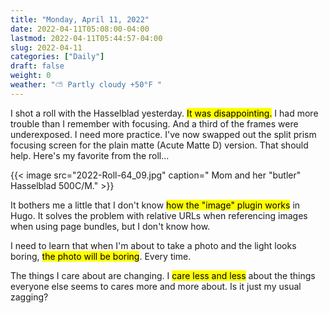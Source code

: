 ```yaml
---
title: "Monday, April 11, 2022"
date: 2022-04-11T05:08:00-04:00
lastmod: 2022-04-11T05:44:57-04:00
slug: 2022-04-11
categories: ["Daily"]
draft: false
weight: 0
weather: "⛅️ Partly cloudy +50°F "
---
```


I shot a roll with the Hasselblad yesterday. <mark>It was disappointing.</mark> I had more trouble than I remember with focusing. And a third of the frames were underexposed. I need more practice. I've now swapped out the split prism focusing screen for the plain matte (Acute Matte D) version. That should help. Here's my favorite from the roll...

{{< image src="2022-Roll-64_09.jpg" caption=" Mom and her \"butler\" Hasselblad 500C/M." >}}

It bothers me a little that I don't know <mark>how the "image" plugin works</mark> in Hugo. It solves the problem with relative URLs when referencing images when using page bundles, but I don't know how.

I need to learn that when I'm about to take a photo and the light looks boring, <mark>the photo will be boring</mark>. Every time.

The things I care about are changing. I <mark>care less and less</mark> about the things everyone else seems to cares more and more about. Is it just my usual zagging?

[//]: # "Exported with love from a post written in Org mode"
[//]: # "- https://github.com/kaushalmodi/ox-hugo"
